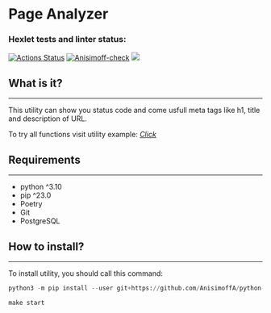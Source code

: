 # Page Analyzer

### Hexlet tests and linter status:

[![Actions Status](https://github.com/AnisimoffA/python-project-83/workflows/hexlet-check/badge.svg)](https://github.com/AnisimoffA/python-project-83/actions)
[![Anisimoff-check](https://github.com/AnisimoffA/python-project-83/actions/workflows/my_personal_action.yml/badge.svg)](https://github.com/AnisimoffA/python-project-83/actions/workflows/my_personal_actions.yml)
<a href="https://codeclimate.com/github/AnisimoffA/python-project-83/maintainability"><img src="https://api.codeclimate.com/v1/badges/1522939faa10345c6f0d/maintainability" /></a>

## What is it?
___
This utility can show you status code and come usfull meta tags like h1, title and description of URL.

To try all functions visit utility example: [*Click*](https://python-project-83-production-0338.up.railway.app/)

## Requirements
___
- python ^3.10
- pip ^23.0
- Poetry
- Git
- PostgreSQL
## How to install?
___
To install utility, you should call this command:
```python
python3 -m pip install --user git+https://github.com/AnisimoffA/python-project-83.git

make start
```

